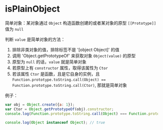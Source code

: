 # isPlainObject

简单对象：某对象通过 `Object` 构造函数创建的或者某对象的原型 `[[Prototype]]` 值为 `null`

判断 `value` 是简单对象的方法：

1. 排除非类对象的值，排除标签不是 '[object Object]' 的值
2. 调用 'Object.getPrototypeOf' 来获取对象 `Object(value)` 的原型
3. 原型为 `null` 的话，`value` 就是简单对象
4. 若原型上有 `constructor` 属性，取得该属性为 `Ctor`
5. 若该属性 `Ctor` 是函数，且是它自身的实例，且 `Function.prototype.toString.call(Object) == Function.prototype.toString.call(Ctor)`, 那就是简单对象

例子：

```js
var obj = Object.create({a: 1});
var Ctor = Object.getPrototypeOf(obj).constructor;
console.log(Function.prototype.toString.call(Object) === Function.prototype.toString.call(Ctor)); // true

console.log(Object instanceof Object); // true
```